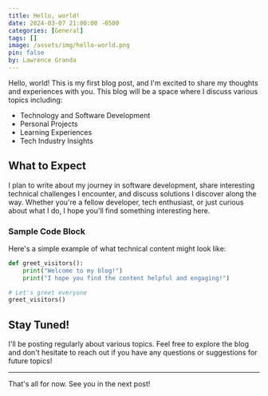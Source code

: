 ```yaml
---
title: Hello, world!
date: 2024-03-07 21:00:00 -0500
categories: [General]
tags: []
image: /assets/img/hello-world.png
pin: false
by: Lawrence Granda
---
```


Hello, world! This is my first blog post, and I'm excited to share my thoughts and experiences with you. This blog will be a space where I discuss various topics including:

- Technology and Software Development
- Personal Projects
- Learning Experiences
- Tech Industry Insights

## What to Expect

I plan to write about my journey in software development, share interesting technical challenges I encounter, and discuss solutions I discover along the way. Whether you're a fellow developer, tech enthusiast, or just curious about what I do, I hope you'll find something interesting here.

### Sample Code Block

Here's a simple example of what technical content might look like:

```python
def greet_visitors():
    print("Welcome to my blog!")
    print("I hope you find the content helpful and engaging!")

# Let's greet everyone
greet_visitors()
```

## Stay Tuned!

I'll be posting regularly about various topics. Feel free to explore the blog and don't hesitate to reach out if you have any questions or suggestions for future topics!

---

That's all for now. See you in the next post! 